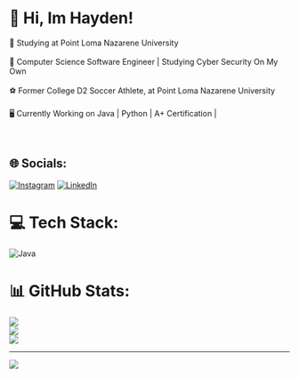 # 👋 Hi, Im Hayden!
🚀 Studying at Point Loma Nazarene University<br><br>📖 Computer Science Software Engineer | Studying Cyber Security On My Own<br><br>⚽️ Former College D2 Soccer Athlete, at Point Loma Nazarene University<br><br>🖥️ Currently Working on Java | Python | A+ Certification |<br><br><br>


## 🌐 Socials:
[![Instagram](https://img.shields.io/badge/Instagram-%23E4405F.svg?logo=Instagram&logoColor=white)](https://instagram.com/Hayden._.Snyder) [![LinkedIn](https://img.shields.io/badge/LinkedIn-%230077B5.svg?logo=linkedin&logoColor=white)](https://linkedin.com/in/HaydenSnyder) 

# 💻 Tech Stack:
![Java](https://img.shields.io/badge/java-%23ED8B00.svg?style=for-the-badge&logo=openjdk&logoColor=white)
# 📊 GitHub Stats:
![](https://github-readme-stats.vercel.app/api?username=HaydenSnyder&theme=shadow_red&hide_border=false&include_all_commits=false&count_private=false)<br/>
![](https://nirzak-streak-stats.vercel.app/?user=HaydenSnyder&theme=shadow_red&hide_border=false)<br/>
![](https://github-readme-stats.vercel.app/api/top-langs/?username=HaydenSnyder&theme=shadow_red&hide_border=false&include_all_commits=false&count_private=false&layout=compact)

---
[![](https://visitcount.itsvg.in/api?id=HaydenSnyder&icon=0&color=4)](https://visitcount.itsvg.in)

<!-- Proudly created with GPRM ( https://gprm.itsvg.in ) -->
